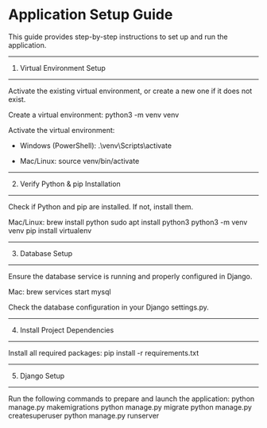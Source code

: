 Application Setup Guide
=======================

This guide provides step-by-step instructions to set up and run the application.

------------------------------------------------------------
1. Virtual Environment Setup
------------------------------------------------------------

Activate the existing virtual environment, or create a new one if it does not exist.

Create a virtual environment:
    python3 -m venv venv

Activate the virtual environment:

- Windows (PowerShell):
    .\venv\Scripts\activate

- Mac/Linux:
    source venv/bin/activate


------------------------------------------------------------
2. Verify Python & pip Installation
------------------------------------------------------------

Check if Python and pip are installed. If not, install them.

Mac/Linux:
    brew install python
    sudo apt install python3
    python3 -m venv venv
    pip install virtualenv


------------------------------------------------------------
3. Database Setup
------------------------------------------------------------

Ensure the database service is running and properly configured in Django.

Mac:
    brew services start mysql

Check the database configuration in your Django settings.py.


------------------------------------------------------------
4. Install Project Dependencies
------------------------------------------------------------

Install all required packages:
    pip install -r requirements.txt


------------------------------------------------------------
5. Django Setup
------------------------------------------------------------

Run the following commands to prepare and launch the application:
    python manage.py makemigrations
    python manage.py migrate
    python manage.py createsuperuser
    python manage.py runserver




